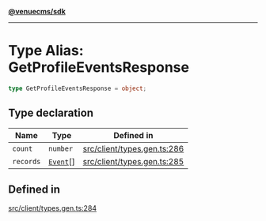 [**@venuecms/sdk**](../Index.md)

***

# Type Alias: GetProfileEventsResponse

```ts
type GetProfileEventsResponse = object;
```

## Type declaration

| Name | Type | Defined in |
| ------ | ------ | ------ |
| `count` | `number` | [src/client/types.gen.ts:286](https://github.com/venuecms/sdk/blob/f00451b8a27a69349a724b38e003e82c432884fc/src/client/types.gen.ts#L286) |
| `records` | [`Event`](Event.md)[] | [src/client/types.gen.ts:285](https://github.com/venuecms/sdk/blob/f00451b8a27a69349a724b38e003e82c432884fc/src/client/types.gen.ts#L285) |

## Defined in

[src/client/types.gen.ts:284](https://github.com/venuecms/sdk/blob/f00451b8a27a69349a724b38e003e82c432884fc/src/client/types.gen.ts#L284)
